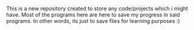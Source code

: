 This is a new repository created to store any code/projects which i might have. Most of the programs here are here to save my progress in said programs.
In other words, its just to save files for learning purposes :)
